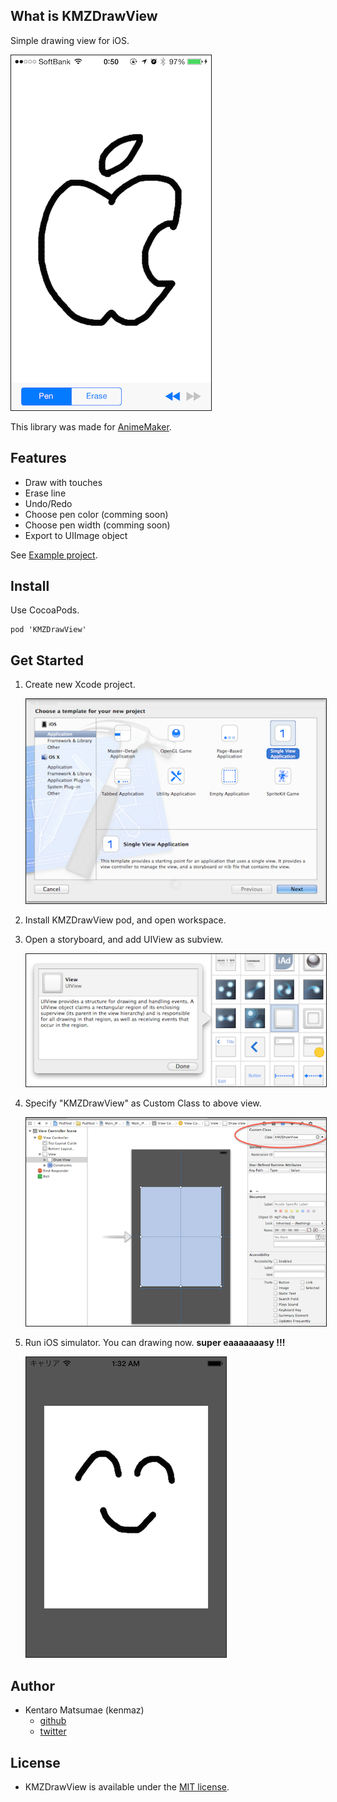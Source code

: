 
## What is KMZDrawView

Simple drawing view for iOS.

<p>
  <img src="resources/example.png" alt="KMZDrawView" title="KMZDrawView" style="border:solid 1px">
</p>

This library was made for [AnimeMaker](http://itunes.apple.com/app/animemaker/id306785702?mt=8).

## Features

- Draw with touches
- Erase line
- Undo/Redo
- Choose pen color (comming soon)
- Choose pen width (comming soon)
- Export to UIImage object

See [Example project](https://github.com/kenmaz/KMZDrawView/tree/master/ExampleProject).

## Install
Use CocoaPods.

```
pod 'KMZDrawView'
```

## Get Started

1. Create new Xcode project. <p><img src="resources/step1.png" style="border:solid 1px"></p>

1. Install KMZDrawView pod, and open workspace.

1. Open a storyboard, and add UIView as subview. <p><img src="resources/step2.png" style="border:solid 1px"></p>

1. Specify "KMZDrawView" as Custom Class to above view.<p><img src="resources/step3.png" style="border:solid 1px"></p>

1. Run iOS simulator. You can drawing now. **super eaaaaaaasy !!!** <p><img src="resources/step4.png" style="border:solid 1px"></p>

## Author

- Kentaro Matsumae (kenmaz)
  - [github](https://github.com/kenmaz)
  - [twitter](https://twitter.com/kenmaz)

## License

- KMZDrawView is available under the [MIT license](https://raw.githubusercontent.com/kenmaz/KMZDrawView/master/LICENSE). 
